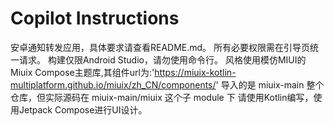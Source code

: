 # Copilot Instructions
安卓通知转发应用，具体要求请查看README.md。
所有必要权限需在引导页统一请求。
构建仅限Android Studio，请勿使用命令行。
风格使用模仿MIUI的Miuix Compose主题库,其组件url为:'https://miuix-kotlin-multiplatform.github.io/miuix/zh_CN/components/'
导入的是 miuix-main 整个仓库，但实际源码在 miuix-main/miuix 这个子 module 下
请使用Kotlin编写，使用Jetpack Compose进行UI设计。
